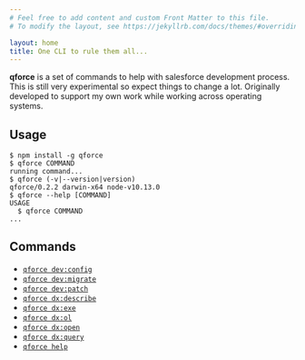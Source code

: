 ```yaml
---
# Feel free to add content and custom Front Matter to this file.
# To modify the layout, see https://jekyllrb.com/docs/themes/#overriding-theme-defaults

layout: home
title: One CLI to rule them all...
---
```


__qforce__ is a set of commands to help with salesforce development process. This is still very experimental so expect things to change a lot. Originally developed to support my own work while working across operating systems.

## Usage
<!-- usage -->
```sh-session
$ npm install -g qforce
$ qforce COMMAND
running command...
$ qforce (-v|--version|version)
qforce/0.2.2 darwin-x64 node-v10.13.0
$ qforce --help [COMMAND]
USAGE
  $ qforce COMMAND
...
```

## Commands

- [`qforce dev:config`](#qforce-devconfig-file)
- [`qforce dev:migrate`](#qforce-devmigrate)
- [`qforce dev:patch`](#qforce-devpatch-featurebranch-developbranch)
- [`qforce dx:describe`](#qforce-dxdescribe)
- [`qforce dx:exe`](#qforce-dxexe)
- [`qforce dx:ol`](#qforce-dxol)
- [`qforce dx:open`](#qforce-dxopen)
- [`qforce dx:query`](#qforce-dxquery)
- [`qforce help`](#qforce-help-command)
